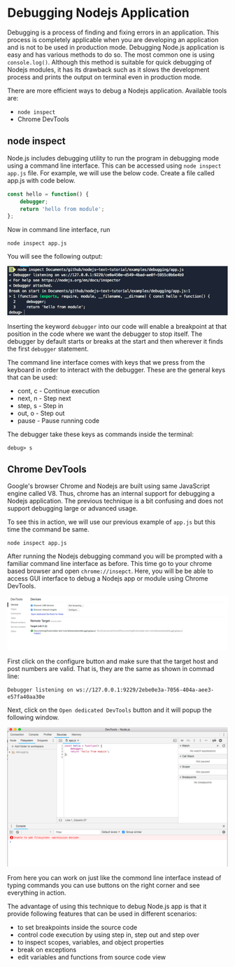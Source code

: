 # Debugging Nodejs Application

Debugging is a process of finding and fixing errors in an application. This process is completely applicable when you are developing an application and is not to be used in production mode. Debugging Node.js application is easy and has various methods to do so. The most common one is using `console.log()`. Although this method is suitable for quick debugging of Nodejs modules, it has its drawback such as it slows the development process and prints the output on terminal even in production mode.

There are more efficient ways to debug a Nodejs application. Available tools are:

- `node inspect`
- Chrome DevTools

## node inspect

Node.js includes debugging utility to run the program in debugging mode using a command line interface. This can be accessed using `node inspect app.js` file. For example, we will use the below code. Create a file called app.js with code below.

```js
const hello = function() {
	debugger;
	return 'hello from module';
};
```

Now in command line interface, run

```shell
node inspect app.js
```

You will see the following output:

![1](images/module-9/1.png)

Inserting the keyword `debugger` into our code will enable a breakpoint at that position in the code where we want the debugger to stop itself. The debugger by default starts or breaks at the start and then wherever it finds the first `debugger` statement.

The command line interface comes with keys that we press from the keyboard in order to interact with the debugger. These are the general keys that can be used:

- cont, c - Continue execution
- next, n - Step next
- step, s - Step in
- out, o - Step out
- pause - Pause running code

The debugger take these keys as commands inside the terminal:

```shell
debug> s
```

## Chrome DevTools

Google's browser Chrome and Nodejs are built using same JavaScript engine called V8. Thus, chrome has an internal support for debugging a Nodejs application. The previous technique is a bit confusing and does not support debugging large or advanced usage.

To see this in action, we will use our previous example of `app.js` but this time the command be same.

```shell
node inspect app.js
```

After running the Nodejs debugging command you will be prompted with a familiar command line interface as before. This time go to your chrome based browser and open `chrome://insepct`. Here, you will be be able to access GUI interface to debug a Nodejs app or module using Chrome DevTools.

![2](images/module-9/2.png)

First click on the configure button and make sure that the target host and post numbers are valid. That is, they are the same as shown in commad line:

```shell
Debugger listening on ws://127.0.0.1:9229/2ebe0e3a-7056-404a-aee3-e57fa40aa30e
```

Next, click on the `Open dedicated DevTools` button and it will popup the following window.

![3](images/module-9/3.png)

From here you can work on just like the commond line interface instead of typing commands you can use buttons on the right corner and see everything in action.

The advantage of using this technique to debug Node.js app is that it provide following features that can be used in different scenarios:

- to set breakpoints inside the source code
- control code execution by using step in, step out and step over
- to inspect scopes, variables, and object properties
- break on exceptions
- edit variables and functions from source code view
